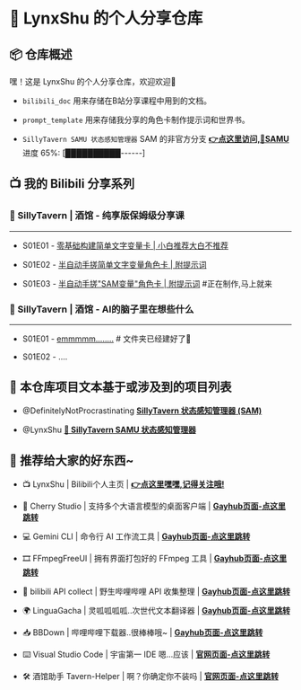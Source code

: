 # 🌟 LynxShu 的个人分享仓库 

## 📦 仓库概述

嘿！这是 LynxShu 的个人分享仓库，欢迎欢迎👏

  - `bilibili_doc` 用来存储在B站分享课程中用到的文档。

  - `prompt_template` 用来存储我分享的角色卡制作提示词和世界书。

  - `SillyTavern SAMU 状态感知管理器` SAM 的非官方分支 **[👉点这里访问,🌟SAMU](https://github.com/LynxShu/st_samu)** 进度 65%: [██████████------]


## 📺️ 我的 Bilibili 分享系列 

### 👼 SillyTavern | 酒馆 - 纯享版保姆级分享课
---
- S01E01 - [零基础构建简单文字变量卡 | 小白推荐大白不推荐](https://www.bilibili.com/video/BV11b3nzVEnh "零基础构建简单文字变量卡")

- S01E02 - [半自动手搓简单文字变量角色卡 | 附提示词](https://www.bilibili.com/video/BV1UX3UzhEvt "半自动手搓简单文字变量角色卡")

- S01E03 - [半自动手搓"SAM变量"角色卡 | 附提示词](https://space.bilibili.com/582462 "半自动手搓SAM变量角色卡") #正在制作,马上就来

### 🧠 SillyTavern | 酒馆 - AI的脑子里在想些什么
---

- S01E01 - [emmmmm........](https://space.bilibili.com/582462 "文件夹已经建好了") # 文件夹已经建好了🤣

- S01E02 - ....

## 🤝 本仓库项目文本基于或涉及到的项目列表

- @DefinitelyNotProcrastinating **[SillyTavern 状态感知管理器 (SAM)](https://github.com/DefinitelyNotProcrastinating/ST_var_manager)**

- @LynxShu **[🌟 SillyTavern SAMU 状态感知管理器](https://github.com/LynxShu/st_samu)**

## 💖 推荐给大家的好东西~

- 📺️ LynxShu | Bilibili个人主页 | **[👉点这里嘿嘿,记得关注哦!](https://space.bilibili.com/582462)**

- 🍒 Cherry Studio | 支持多个大语言模型的桌面客户端 | **[Gayhub页面-点这里跳转](https://github.com/CherryHQ/cherry-studio)**

- 💻 Gemini CLI | 命令行 AI 工作流工具 | **[Gayhub页面-点这里跳转](https://github.com/google-gemini/gemini-cli)**

- 🎞 FFmpegFreeUI | 拥有界面打包好的 FFmpeg 工具 | **[Gayhub页面-点这里跳转](https://github.com/Lake1059/FFmpegFreeUI)**

- 🧾 bilibili API collect | 野生哔哩哔哩 API 收集整理 | **[Gayhub页面-点这里跳转](https://github.com/SocialSisterYi/bilibili-API-collect)**

- 🌍 LinguaGacha | 灵呱呱呱呱..次世代文本翻译器 | **[Gayhub页面-点这里跳转](https://github.com/neavo/LinguaGacha)**

- 📥 BBDown | 哔哩哔哩下载器..很棒棒哦~ | **[Gayhub页面-点这里跳转](https://github.com/nilaoda/BBDown)**

- ⌨️ Visual Studio Code | 宇宙第一 IDE 嗯...应该 | **[官网页面-点这里跳转](https://code.visualstudio.com/)**

- 🛠️ 酒馆助手 Tavern-Helper | 啊？你确定你不装吗 | **[官网页面-点这里跳转](https://n0vi028.github.io/JS-Slash-Runner-Doc/)**



